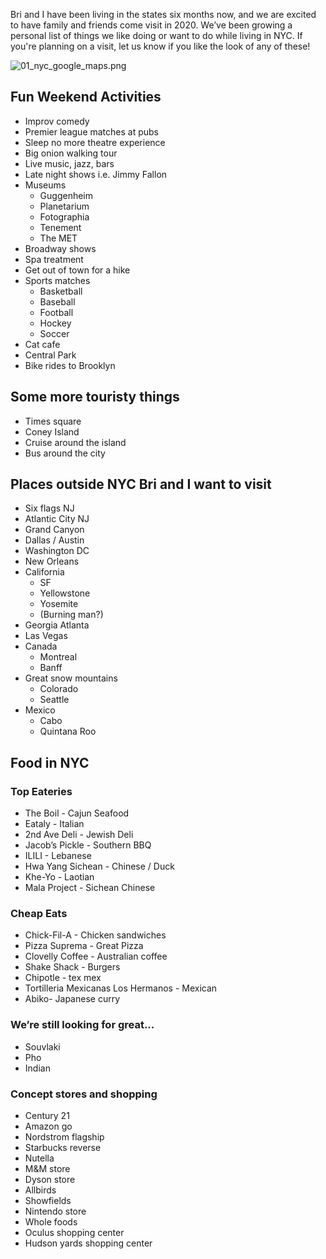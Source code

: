 Bri and I have been living in the states six months now, and we are excited to have family and friends come visit in 2020. We’ve been growing a personal list of things we like doing or want to do while living in NYC. If you're planning on a visit, let us know if you like the look of any of these!

![01_nyc_google_maps.png](https://www.nickjenkins.com.au/static/assets/nyc/google_maps.png "01_nyc_google_maps")

## Fun Weekend Activities

* Improv comedy
* Premier league matches at pubs
* Sleep no more theatre experience
* Big onion walking tour
* Live music, jazz, bars
* Late night shows i.e. Jimmy Fallon
* Museums
    * Guggenheim
    * Planetarium
    * Fotographia
    * Tenement
    * The MET
* Broadway shows
* Spa treatment
* Get out of town for a hike
* Sports matches
    * Basketball
    * Baseball
    * Football
    * Hockey
    * Soccer
* Cat cafe
* Central Park
* Bike rides to Brooklyn

## Some more touristy things

* Times square
* Coney Island
* Cruise around the island
* Bus around the city

## Places outside NYC Bri and I want to visit

* Six flags NJ
* Atlantic City NJ
* Grand Canyon
* Dallas / Austin
* Washington DC
* New Orleans
* California
    * SF
    * Yellowstone
    * Yosemite
    * (Burning man?)
* Georgia Atlanta
* Las Vegas
* Canada
    * Montreal
    * Banff
* Great snow mountains
    * Colorado
    * Seattle
* Mexico
    * Cabo
    * Quintana Roo

## Food in NYC

### Top Eateries

* The Boil - Cajun Seafood
* Eataly - Italian
* 2nd Ave Deli - Jewish Deli
* Jacob’s Pickle - Southern BBQ
* ILILI - Lebanese
* Hwa Yang Sichean - Chinese / Duck
* Khe-Yo - Laotian
* Mala Project - Sichean Chinese

### Cheap Eats

* Chick-Fil-A - Chicken sandwiches
* Pizza Suprema - Great Pizza
* Clovelly Coffee - Australian coffee
* Shake Shack - Burgers
* Chipotle - tex mex
* Tortilleria Mexicanas Los Hermanos - Mexican
* Abiko- Japanese curry

### We’re still looking for great...
* Souvlaki
* Pho
* Indian

### Concept stores and shopping
* Century 21
* Amazon go
* Nordstrom flagship
* Starbucks reverse
* Nutella
* M&M store
* Dyson store
* Allbirds
* Showfields
* Nintendo store
* Whole foods
* Oculus shopping center
* Hudson yards shopping center
